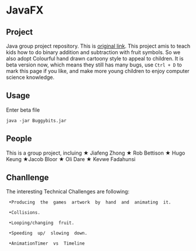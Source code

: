 # JavaFX
## Project
Java group project repository. This is [original link](http://example.com/). This project amis to teach kids how to do binary addition and subtraction with fruit symbols. So we also adopt Colourful hand drawn cartoony style to appeal to children. It is beta version now, which means they still has many bugs, use `Ctrl + D` to mark this page if you like, and make more young children to enjoy computer science knowledge.

## Usage
Enter beta file 

    java -jar Buggybits.jar

## People
This is a group project, incluing ★ Jiafeng Zhong ★ Rob Bettison ★ Hugo Keung ★Jacob Bloor ★ Oli Dare ★ Kevwe Fadahunsi


## Chanllenge
The interesting Technical Challenges are following:

     •Producing  the  games  artwork  by  hand  and  animating  it.
  
     •Collisions.

     •Looping/changing  fruit.

     •Speeding  up/  slowing  down.

     •AnimationTimer  vs  Timeline




